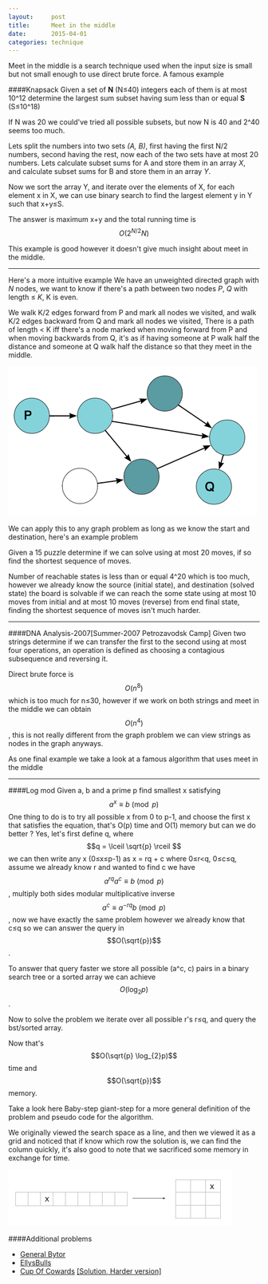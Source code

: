 ```yaml
---
layout:     post
title:      Meet in the middle
date:       2015-04-01
categories: technique
---
```

Meet in the middle is a search technique used when the input size is small but not small enough to use direct brute force.
A famous example

####Knapsack
Given a set of **N** (N≤40) integers each of them is at most 10^12 determine the largest sum subset having sum less than or equal **S** (S≤10^18)

If N was 20 we could've tried all possible subsets, but now N is 40 and 2^40 seems too much.

Lets split the numbers into two sets *(A, B)*, first having the first N/2 numbers, second having the rest, now each of the two sets have at most 20 numbers.
Lets calculate subset sums for A and store them in an array *X*, and calculate subset sums for B and store them in an array *Y*.

Now we sort the array Y, and iterate over the elements of X, for each element x in X, we can use binary search to find the largest element y in Y such that x+y≤S.

The answer is maximum x+y and the total running time is $$O(2^{N/2} N)$$

This example is good however it doesn't give much insight about meet in the middle.

---

Here's a more intuitive example
We have an unweighted directed graph with *N* nodes, we want to know if there's a path between two nodes *P*, *Q* with length ≤ *K*, K is even.

We walk K/2 edges forward from P and mark all nodes we visited, and walk K/2 edges backward from Q and mark all nodes we visited, There is a path of length < K iff there's a node marked when moving forward from P and when moving backwards from Q, it's as if having someone at P walk half the distance and someone at Q walk half the distance so that they meet in the middle.

![graph](../images/meet-in-the-middle/img_1.png)


We can apply this to any graph problem as long as we know the start and destination, here's an example problem

Given a 15 puzzle determine if we can solve using at most 20 moves, if so find the shortest sequence of moves.

Number of reachable states is less than or equal 4^20 which is too much, however we already know the source (initial state), and destination (solved state) the board is solvable if we can reach the some state using at most 10 moves from initial and at most 10 moves (reverse) from end final state, finding the shortest sequence of moves isn't much harder.

---

####DNA Analysis-2007[Summer-2007 Petrozavodsk Camp]
Given two strings determine if we can transfer the first to the second using at most four operations, an operation is defined as choosing a contagious subsequence and reversing it.

Direct brute force is $$O(n^8)$$ which is too much for n≤30, however if we work on both strings and meet in the middle we can obtain $$O(n^4)$$, this is not really different from the graph problem we can view strings as nodes in the graph anyways.

As one final example we take a look at a famous algorithm that uses meet in the middle

---
####Log mod
Given a, b and a prime p find smallest x satisfying $$a^x \equiv b\pmod p$$
One thing to do is to try all possible x from 0 to p-1, and choose the first x that satisfies the equation, that's O(p) time and O(1) memory but can we do better ?
Yes, let's first define q, where $$q = \lceil \sqrt{p} \rceil
$$ we can then write any x (0≤x≤p-1) as 
x = rq + c where 0≤r<q, 0≤c≤q, assume we already know r and wanted to find c we have
$$a^{rq} a^c \equiv b \pmod p$$, multiply both sides modular multiplicative inverse
$$a^c \equiv a^{-rq}b \pmod p$$, now we have exactly the same problem however we already know that c≤q so we can answer the query in $$O(\sqrt{p})$$.

To answer that query faster we store all possible (a^c, c) pairs in a binary search tree or a sorted array we can achieve $$O(\log_{2}p)$$.

Now to solve the problem we iterate over all possible r's r≤q, and query the bst/sorted array.

Now that's $$O(\sqrt{p} \log_{2}p)$$ time and $$O(\sqrt{p})$$ memory.

Take a look here Baby-step giant-step for a more general definition of the problem and pseudo code for the algorithm.

We originally viewed the search space as a line, and then we viewed it as a grid and noticed that if know which row the solution is, we can find the column quickly, it's also good to note that we sacrificed some memory in exchange for time.

![searchspace](../images/meet-in-the-middle/img_2.jpg)

####Additional problems
* [General Bytor](http://codeforces.com/gym/100096/attachments)
* [EllysBulls](http://community.topcoder.com/stat?c=problem_statement&pm=12420&rd=15492)
* [Cup Of Cowards](https://icpcarchive.ecs.baylor.edu/index.php?option=com_onlinejudge&Itemid=8&category=592&page=show_problem&problem=4769) [[Solution, Harder version]](https://www.quora.com/This-algorithmic-problem-wasnt-solved-on-a-recent-ACM-ICPC-regional-contest-How-can-it-be-solved/answer/Islam-Al-Aarag)